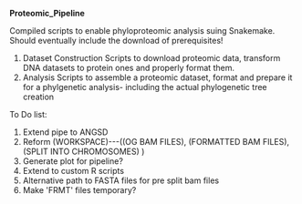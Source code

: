 **Proteomic_Pipeline**

Compiled scripts to enable phyloproteomic analysis suing Snakemake. Should eventually include the download of prerequisites!
1) Dataset Construction 
   Scripts to download proteomic data, transform DNA datasets to protein ones and properly format them.
2) Analysis
   Scripts to assemble a proteomic dataset, format and prepare it for a phylgenetic analysis- including the actual phylogenetic tree creation
   
   
   
To Do list:
   1) Extend pipe to ANGSD
   2) Reform (WORKSPACE)---((OG BAM FILES), (FORMATTED BAM FILES), (SPLIT INTO CHROMOSOMES) )
   3) Generate plot for pipeline?
   4) Extend to custom R scripts
   5) Alternative path to FASTA files for pre split bam files
   6) Make 'FRMT' files temporary? 
